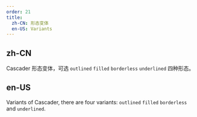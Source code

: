 ```yaml
---
order: 21
title:
  zh-CN: 形态变体
  en-US: Variants
---
```


## zh-CN

Cascader 形态变体，可选 `outlined` `filled` `borderless` `underlined` 四种形态。

## en-US

Variants of Cascader, there are four variants: `outlined` `filled` `borderless` and `underlined`.